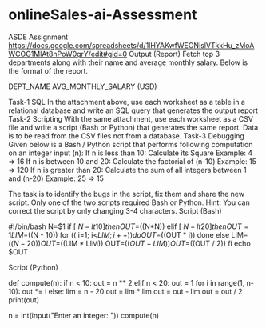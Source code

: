 # onlineSales-ai-Assessment
ASDE Assignment https://docs.google.com/spreadsheets/d/1lHYAKwfWEONislVTkkHu_zMoAWCOG1MlAt8nPoW0grY/edit#gid=0
Output (Report)
Fetch top 3 departments along with their name and average monthly salary. Below is the format of the report.

DEPT_NAME
AVG_MONTHLY_SALARY (USD)


Task-1 SQL
In the attachment above, use each worksheet as a table in a relational database and write an SQL query that generates the output report
Task-2 Scripting
With the same attachment, use each worksheet as a CSV file and write a script (Bash or Python) that generates the same report. Data is to be read from the CSV files not from a database.
Task-3 Debugging
Given below is a Bash / Python script that performs following computation on an integer input (n):
If n is less than 10: Calculate its Square
Example: 4 => 16
If n is between 10 and 20: Calculate the factorial of (n-10)
Example: 15 => 120
If n is greater than 20: Calculate the sum of all integers between 1 and (n-20)
Example: 25 => 15

The task is to identify the bugs in the script, fix them and share the new script. Only one of the two scripts required Bash or Python. Hint: You can correct the script by only changing 3-4 characters.
Script (Bash)

#!/bin/bash
N=$1
if [ $N -lt 10 ]
then
        OUT=$((N*N))
elif [ $N -lt 20 ]
then
        OUT=1
        LIM=$((N - 10))
        for (( i=1; i<$LIM; i++ ))
        do
                OUT=$((OUT * i))
        done
else
        LIM=$((N - 20))
        OUT=$((LIM * LIM))
        OUT=$((OUT - LIM))
        OUT=$((OUT / 2))
fi
echo $OUT


Script (Python)

def compute(n):
    if n < 10:
        out = n ** 2
    elif n < 20:
        out = 1
        for i in range(1, n-10):
            out *= i
    else:
        lim = n - 20
        out = lim * lim
        out = out - lim
        out = out / 2 
    print(out)


n = int(input("Enter an integer: "))
compute(n)


